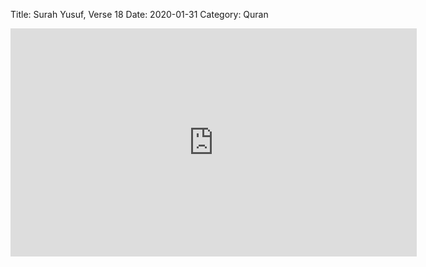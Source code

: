 Title: Surah Yusuf, Verse 18
Date: 2020-01-31
Category: Quran

<iframe width="650" height="365" src="https://www.youtube.com/embed/jY4HZwTNXMw" title="YouTube video player" frameborder="0" allow="accelerometer; autoplay; clipboard-write; encrypted-media; gyroscope; picture-in-picture" allowfullscreen></iframe>
